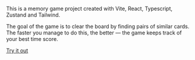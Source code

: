 This is a memory game project created with Vite, React, Typescript, Zustand and Tailwind.

The goal of the game is to clear the board by finding pairs of similar cards. The faster you manage to do this, the better — the game keeps track of your best time score.

[Try it out](ochentso.github.io)
